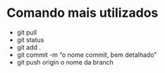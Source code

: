 # Comando mais utilizados
- git pull
- git status
- git add .
- git commit -m “o nome commit, bem detalhado”
- git push origin o nome da branch
